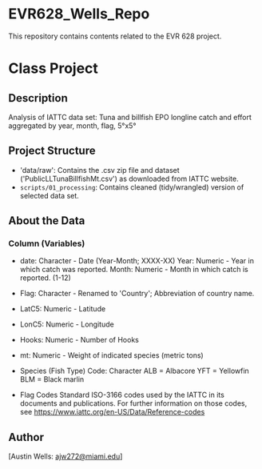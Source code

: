 # EVR628_Wells_Repo
This repository contains contents related to the EVR 628 project.

# Class Project

## Description

Analysis of IATTC data set: Tuna and billfish EPO longline catch and effort aggregated by year, month, flag, 5°x5°

## Project Structure

- 'data/raw': Contains the .csv zip file and dataset ('PublicLLTunaBillfishMt.csv') as downloaded from IATTC website.
- `scripts/01_processing`: Contains cleaned (tidy/wrangled) version of selected data set.

## About the Data
### Column (Variables)
  - date:   Character - Date (Year-Month; XXXX-XX)
      Year:   Numeric - Year in which catch was reported.
      Month:  Numeric - Month in which catch is reported. (1-12)
  - Flag:   Character - Renamed to 'Country'; Abbreviation of country name.
  - LatC5:  Numeric   - Latitude
  - LonC5:  Numeric   - Longitude
  - Hooks:  Numeric   - Number of Hooks
  
  - <Spp>mt:  Numeric   - Weight of indicated species (metric tons)
  
  - Species (Fish Type) Code: Character 
      ALB = Albacore
      YFT = Yellowfin
      BLM = Black marlin
      
  - Flag Codes
      Standard ISO-3166 codes used by the IATTC in its documents and publications.
      For further information on those codes, see
      https://www.iattc.org/en-US/Data/Reference-codes
    

## Author

[Austin Wells: ajw272@miami.edu]